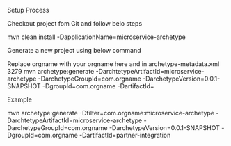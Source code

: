 Setup Process

Checkout project fom Git and follow belo steps

mvn clean install -DapplicationName=microservice-archetype

Generate a new project using below command

Replace orgname with your orgname here and in archetype-metadata.xml
3279
mvn archetype:generate -DarchtetypeArtifactId=microservice-archetype -DarchetypeGroupId=com.orgname
-DarchetypeVersion=0.0.1-SNAPSHOT -DgroupId=com.orgname -DartifactId=<project servlet context name>

Example


mvn archetype:generate -Dfilter=com.orgname:microservice-archetype -DarchtetypeArtifactId=microservice-archetype -DarchetypeGroupId=com.orgname -DarchetypeVersion=0.0.1-SNAPSHOT -DgroupId=com.orgname -DartifactId=partner-integration
